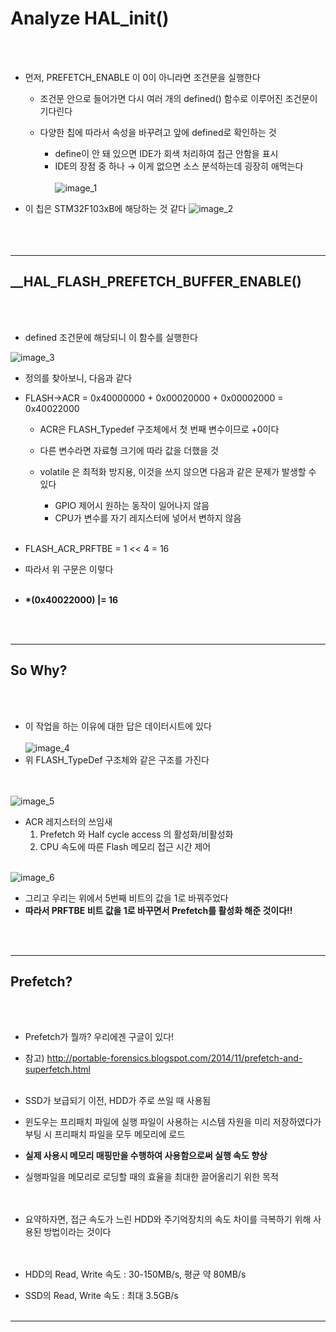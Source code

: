 # Analyze HAL_init()

<br></br>
* 먼저, PREFETCH_ENABLE 이 0이 아니라면 조건문을 실행한다

  + 조건문 안으로 들어가면 다시 여러 개의 defined() 함수로 이루어진 조건문이 기다린다
  + 다양한 칩에 따라서 속성을 바꾸려고 앞에 defined로 확인하는 것
  
    - define이 안 돼 있으면 IDE가 회색 처리하여 접근 안함을 표시
    - IDE의 장점 중 하나 → 이게 없으면 소스 분석하는데 굉장히 애먹는다
<br></br>
![image_1](https://user-images.githubusercontent.com/130421694/232226111-f83b2b63-0cb4-4f63-aa57-b48c89e8243d.png)

* 이 칩은 STM32F103xB에 해당하는 것 같다
![image_2](https://user-images.githubusercontent.com/130421694/232226112-9268c7d0-93eb-4c9a-bc55-8fa5846d3364.png)
<br></br><br></br>
---

## __HAL_FLASH_PREFETCH_BUFFER_ENABLE()
<br></br>
* defined 조건문에 해당되니 이 함수를 실행한다

![image_3](https://user-images.githubusercontent.com/130421694/232227621-55f94cbb-381d-4e83-aca9-351c980dd098.png)
* 정의를 찾아보니, 다음과 같다
* FLASH->ACR = 0x40000000 + 0x00020000 + 0x00002000 = 0x40022000
  + ACR은 FLASH_Typedef 구조체에서 첫 번째 변수이므로 +0이다
  + 다른 변수라면 자료형 크기에 따라 값을 더했을 것
 
  + volatile 은 최적화 방지용, 이것을 쓰지 않으면 다음과 같은 문제가 발생할 수 있다
    - GPIO 제어시 원하는 동작이 일어나지 않음
    - CPU가 변수를 자기 레지스터에 넣어서 변하지 않음
  <br></br>
  
* FLASH_ACR_PRFTBE = 1 << 4 = 16
* 따라서 위 구문은 이렇다
  <br></br>

* __*(0x40022000) |= 16__

<br></br>
___
## So Why?
<br></br>
* 이 작업을 하는 이유에 대한 답은 데이터시트에 있다
<br></br>
![image_4](https://user-images.githubusercontent.com/130421694/232229011-73fb6afd-fbac-47f0-b044-5326d236bf57.png)
* 위 FLASH_TypeDef 구조체와 같은 구조를 가진다

<br></br>
![image_5](https://user-images.githubusercontent.com/130421694/232229013-5e12eba7-9f33-403e-947f-884bf2a4d8da.png)
* ACR 레지스터의 쓰임새
  1. Prefetch 와 Half cycle access 의 활성화/비활성화
  2. CPU 속도에 따른 Flash 메모리 접근 시간 제어
<br></br>

![image_6](https://user-images.githubusercontent.com/130421694/232229016-d63c41d3-6b59-45c5-8ab7-09e8bc3d5575.png)
* 그리고 우리는 위에서 5번째 비트의 값을 1로 바꿔주었다
* __따라서 PRFTBE 비트 값을 1로 바꾸면서 Prefetch를 활성화 해준 것이다!!__

<br></br>
___
## Prefetch?
<br></br>
* Prefetch가 뭘까? 우리에겐 구글이 있다!
* 참고) http://portable-forensics.blogspot.com/2014/11/prefetch-and-superfetch.html
<br></br>
* SSD가 보급되기 이전, HDD가 주로 쓰일 때 사용됨
* 윈도우는 프리패치 파일에 실행 파일이 사용하는 시스템 자원을 미리 저장하였다가 부팅 시 프리패치 파일을 모두 메모리에 로드
* __실제 사용시 메모리 매핑만을 수행하여 사용함으로써 실행 속도 향상__
* 실행파일을 메모리로 로딩할 때의 효율을 최대한 끌어올리기 위한 목적   
<br></br>

* 요약하자면, 접근 속도가 느린 HDD와 주기억장치의 속도 차이를 극복하기 위해 사용된 방법이라는 것이다   
<br></br>
* HDD의 Read, Write 속도 : 30-150MB/s, 평균 약 80MB/s
* SSD의 Read, Write 속도 : 최대 3.5GB/s
<br></br>
___
